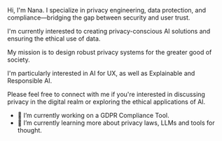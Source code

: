 Hi, I'm Nana. I specialize in privacy engineering, data protection, and compliance—bridging the gap between security and user trust.

I'm currently interested to creating privacy-conscious AI solutions and ensuring the ethical use of data. 

My mission is to design robust privacy systems for the greater good of society.

I'm particularly interested in AI for UX, as well as Explainable and Responsible AI.

Please feel free to connect with me if you're interested in discussing privacy in the digital realm or exploring the ethical applications of AI.

- 🔭 I’m currently working on a GDPR Compliance Tool.
- 🌱 I’m currently learning more about privacy laws, LLMs and tools for thought.

<!--
**asanteanana/asanteanana** is a ✨ _special_ ✨ repository because its `README.md` (this file) appears on your GitHub profile.

Here are some ideas to get you started:

- 🔭 I’m currently working on compliance website tool.
- 🌱 I’m currently learning black
- 👯 I’m looking to collaborate on ...
- 🤔 I’m looking for help with ...
- 💬 Ask me about ...
- 📫 How to reach me: ...
- 😄 Pronouns: ...
- ⚡ Fun fact: ...
- 📫 You can reach out to me about edtech and cultural + technological intersections.

-->

